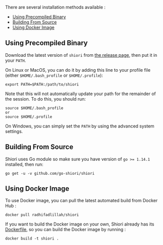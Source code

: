 There are several installation methods available :

<!-- TOC -->

- [Using Precompiled Binary](#using-precompiled-binary)
- [Building From Source](#building-from-source)
- [Using Docker Image](#using-docker-image)

<!-- /TOC -->

## Using Precompiled Binary

Download the latest version of `shiori` from [the release page](https://github.com/RadhiFadlillah/shiori/releases/latest), then put it in your `PATH`.

On Linux or MacOS, you can do it by adding this line to your profile file (either `$HOME/.bash_profile` or `$HOME/.profile`):

```
export PATH=$PATH:/path/to/shiori
```

Note that this will not automatically update your path for the remainder of the session. To do this, you should run:

```
source $HOME/.bash_profile
or
source $HOME/.profile
```

On Windows, you can simply set the `PATH` by using the advanced system settings.

## Building From Source

Shiori uses Go module so make sure you have version of `go >= 1.14.1` installed, then run:

```
go get -u -v github.com/go-shiori/shiori
```

## Using Docker Image

To use Docker image, you can pull the latest automated build from Docker Hub :

```
docker pull radhifadlillah/shiori
```

If you want to build the Docker image on your own, Shiori already has its [Dockerfile](https://github.com/RadhiFadlillah/shiori/blob/master/Dockerfile), so you can build the Docker image by running :

```
docker build -t shiori .
```
